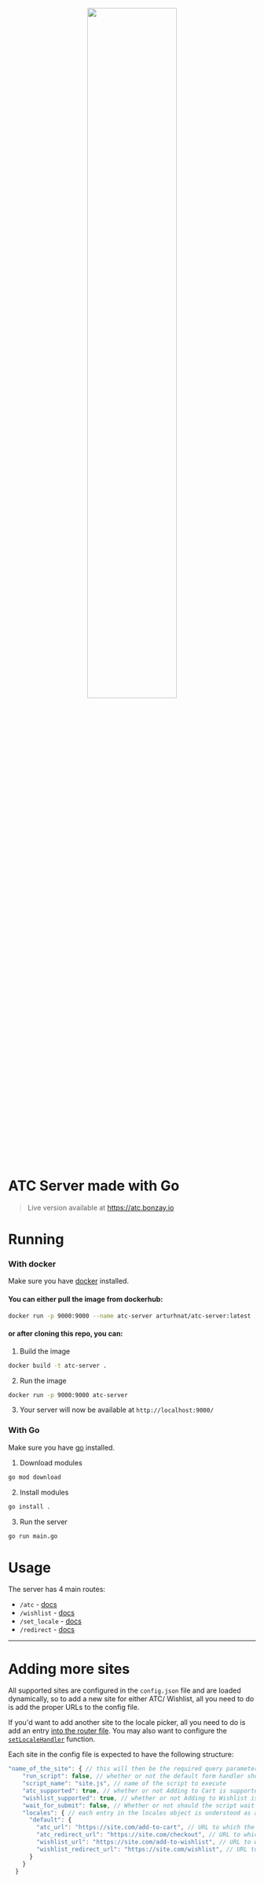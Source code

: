 <p align="center"><img width=60% src="https://i.imgur.com/ZWAtLwR.png"></p>

# ATC Server made with Go

> Live version available at https://atc.bonzay.io

# Running

### With docker

Make sure you have [docker](https://docs.docker.com/get-docker/) installed.

#### You can either pull the image from dockerhub:

```sh
docker run -p 9000:9000 --name atc-server arturhnat/atc-server:latest
```

#### or after cloning this repo, you can:

1. Build the image

```sh
docker build -t atc-server .
```

2. Run the image

```sh
docker run -p 9000:9000 atc-server
```

3. Your server will now be available at `http://localhost:9000/`

### With Go

Make sure you have [go](https://golang.org/doc/install) installed.

1. Download modules

```sh
go mod download
```

2. Install modules

```sh
go install .
```

3. Run the server

```sh
go run main.go
```

# Usage

The server has 4 main routes:

- `/atc` - [docs](./docs/atc.md)
- `/wishlist` - [docs](./docs/wishlist.md)
- `/set_locale` - [docs](./docs/set_locale.md)
- `/redirect` - [docs](./docs/redirect.md)

---

# Adding more sites

All supported sites are configured in the `config.json` file and are loaded dynamically, so to add a new site for either ATC/ Wishlist, all you need to do is add the proper URLs to the config file.

If you'd want to add another site to the locale picker, all you need to do is add an entry [into the router file](/internal/router.go#L28). You may also want to configure the [`setLocaleHandler`](./internal/handlers.go#L141) function.

Each site in the config file is expected to have the following structure:

```js
"name_of_the_site": { // this will then be the required query parameter for the /atc and /wishlist routes
    "run_script": false, // whether or not the default form handler should be overwritten with a different script
    "script_name": "site.js", // name of the script to execute
    "atc_supported": true, // whether or not Adding to Cart is supported
    "wishlist_supported": true, // whether or not Adding to Wishlist is supported
    "wait_for_submit": false, // Whether or not should the script wait for the form to finish submitting before redirecting
    "locales": { // each entry in the locales object is understood as a new locale. There always has to be at least one, default one named 'default'.
      "default": {
        "atc_url": "https://site.com/add-to-cart", // URL to which the ATC form gets POSTed
        "atc_redirect_url": "https://site.com/checkout", // URL to which the user will be redirected after ATC, can be anything
        "wishlist_url": "https://site.com/add-to-wishlist", // URL to which the Wishlist form gets POSTed
        "wishlist_redirect_url": "https://site.com/wishlist", // URL to which the user will be redirected after ATC, can be anything
      }
    }
  }
```
